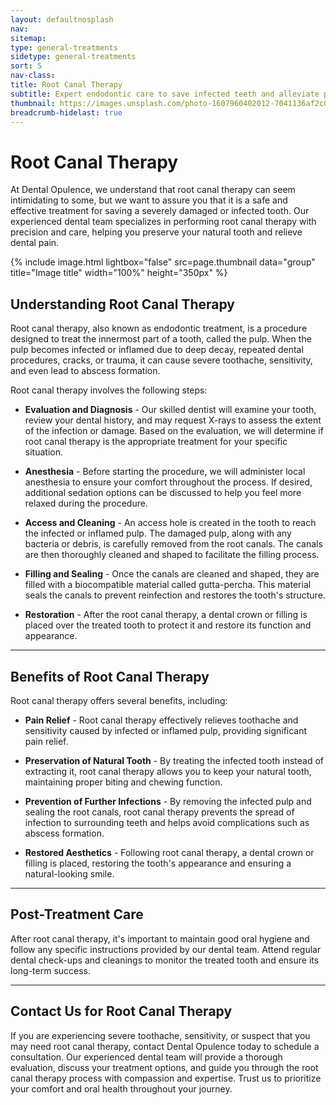 ```yaml
---
layout: defaultnosplash
nav: 
sitemap: 
type: general-treatments
sidetype: general-treatments
sort: 5
nav-class: 
title: Root Canal Therapy
subtitle: Expert endodontic care to save infected teeth and alleviate pain, preserving your natural smile.
thumbnail: https://images.unsplash.com/photo-1607960402012-7041136af2c0?ixlib=rb-4.0.3&ixid=MnwxMjA3fDB8MHxwaG90by1wYWdlfHx8fGVufDB8fHx8&auto=format&fit=crop&w=2070&q=80
breadcrumb-hidelast: true
---
```


# Root Canal Therapy

At Dental Opulence, we understand that root canal therapy can seem intimidating to some, but we want to assure you that it is a safe and effective treatment for saving a severely damaged or infected tooth. Our experienced dental team specializes in performing root canal therapy with precision and care, helping you preserve your natural tooth and relieve dental pain.

{% include image.html lightbox="false" src=page.thumbnail data="group" title="Image title" width="100%" height="350px" %}

## Understanding Root Canal Therapy

Root canal therapy, also known as endodontic treatment, is a procedure designed to treat the innermost part of a tooth, called the pulp. When the pulp becomes infected or inflamed due to deep decay, repeated dental procedures, cracks, or trauma, it can cause severe toothache, sensitivity, and even lead to abscess formation.

Root canal therapy involves the following steps:

- **Evaluation and Diagnosis** - Our skilled dentist will examine your tooth, review your dental history, and may request X-rays to assess the extent of the infection or damage. Based on the evaluation, we will determine if root canal therapy is the appropriate treatment for your specific situation.

- **Anesthesia** - Before starting the procedure, we will administer local anesthesia to ensure your comfort throughout the process. If desired, additional sedation options can be discussed to help you feel more relaxed during the procedure.

- **Access and Cleaning** - An access hole is created in the tooth to reach the infected or inflamed pulp. The damaged pulp, along with any bacteria or debris, is carefully removed from the root canals. The canals are then thoroughly cleaned and shaped to facilitate the filling process.

- **Filling and Sealing** - Once the canals are cleaned and shaped, they are filled with a biocompatible material called gutta-percha. This material seals the canals to prevent reinfection and restores the tooth's structure.

- **Restoration** - After the root canal therapy, a dental crown or filling is placed over the treated tooth to protect it and restore its function and appearance.

----

## Benefits of Root Canal Therapy

Root canal therapy offers several benefits, including:

- **Pain Relief** - Root canal therapy effectively relieves toothache and sensitivity caused by infected or inflamed pulp, providing significant pain relief.

- **Preservation of Natural Tooth** - By treating the infected tooth instead of extracting it, root canal therapy allows you to keep your natural tooth, maintaining proper biting and chewing function.

- **Prevention of Further Infections** - By removing the infected pulp and sealing the root canals, root canal therapy prevents the spread of infection to surrounding teeth and helps avoid complications such as abscess formation.

- **Restored Aesthetics** - Following root canal therapy, a dental crown or filling is placed, restoring the tooth's appearance and ensuring a natural-looking smile.

----

## Post-Treatment Care

After root canal therapy, it's important to maintain good oral hygiene and follow any specific instructions provided by our dental team. Attend regular dental check-ups and cleanings to monitor the treated tooth and ensure its long-term success.

----

## Contact Us for Root Canal Therapy

If you are experiencing severe toothache, sensitivity, or suspect that you may need root canal therapy, contact Dental Opulence today to schedule a consultation. Our experienced dental team will provide a thorough evaluation, discuss your treatment options, and guide you through the root canal therapy process with compassion and expertise. Trust us to prioritize your comfort and oral health throughout your journey.
